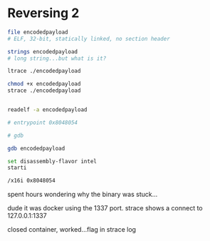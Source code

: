 # Reversing 2

```sh
file encodedpayload
# ELF, 32-bit, statically linked, no section header

strings encodedpayload
# long string...but what is it?

ltrace ./encodedpayload

chmod +x encodedpayload
strace ./encodedpayload


readelf -a encodedpayload

# entrypoint 0x8048054
```

```sh
# gdb

gdb encodedpayload

set disassembly-flavor intel
starti

/x16i 0x8048054
```


spent hours wondering why the binary was stuck...

dude it was docker using the 1337 port. strace shows a connect to 127.0.0.1:1337

closed container, worked...flag in strace log



